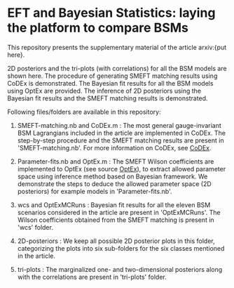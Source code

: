 # EFT and Bayesian Statistics: laying the platform to compare BSMs

This repository presents the supplementary material of the article arxiv:{put here}. 

2D posteriors and the tri-plots (with correlations) for all the BSM models are shown here. The procedure of generating SMEFT matching results using CoDEx is demonstrated. The Bayesian fit results for all the BSM models using OptEx are provided. The inference of 2D posteriors using the Bayesian fit results and the SMEFT matching results is demonstrated.

Following files/folders are available in this repository:

1. SMEFT-matching.nb and CoDEx.m : The most general gauge-invariant BSM Lagrangians included in the article are implemented in CoDEx. The step-by-step procedure and the SMEFT matching results are present in 'SMEFT-matching.nb'. For more information on CoDEx, see [CoDEx](https://github.com/effExTeam/CoDEx-1.0.0).

2. Parameter-fits.nb and OptEx.m : The SMEFT Wilson coefficients are implemented to OptEx (see source [OptEx](https://github.com/FlavorIITG/OptexDocs)), to extract allowed parameter space using inference method based on Bayesian framework. We demonstrate the steps to deduce the allowed parameter space (2D posteriors) for example models in 'Parameter-fits.nb'.

3. wcs and OptExMCRuns : Bayesian fit results for all the eleven BSM scenarios considered in the article are present in 'OptExMCRuns'. The Wilson coefficients obtained from the SMEFT matching is present in 'wcs' folder.

4. 2D-posteriors : We keep all possible 2D posterior plots in this folder, categorizing the plots into six sub-folders for the six classes mentioned in the article.

5. tri-plots : The marginalized one- and two-dimensional posteriors along with the correlations are present in 'tri-plots' folder.
